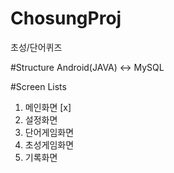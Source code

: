 # ChosungProj
초성/단어퀴즈

#Structure
Android(JAVA) <-> MySQL

#Screen Lists
1. 메인화면 [x]
2. 설정화면
3. 단어게임화면
4. 초성게임화면
5. 기록화면


